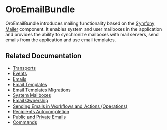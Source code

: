 <a id="bundle-docs-platform-email-bundle"></a>

# OroEmailBundle

OroEmailBundle introduces mailing functionality based on the <a href="https://symfony.com/components/Mailer" target="_blank">Symfony Mailer</a> component. It enables system and
user mailboxes in the application and provides the ability to synchronize mailboxes with mail servers,
send emails from the application and use email templates.

## Related Documentation

* [Transports](transports.md)
* [Events](events.md)
* [Emails](emails.md)
* [Email Templates](email-templates.md)
* [Email Templates Migrations](email-templates-migrations.md)
* [System Mailboxes](mailboxes.md)
* [Email Ownership](ownership.md)
* [Sending Emails in Workflows and Actions (Operations)](transition-actions.md)
* [Recipients Autocompletion](recipients-autocompletion.md)
* [Public and Private Emails](public-private-emails.md)
* [Commands](commands.md)

<!-- Frontend -->
